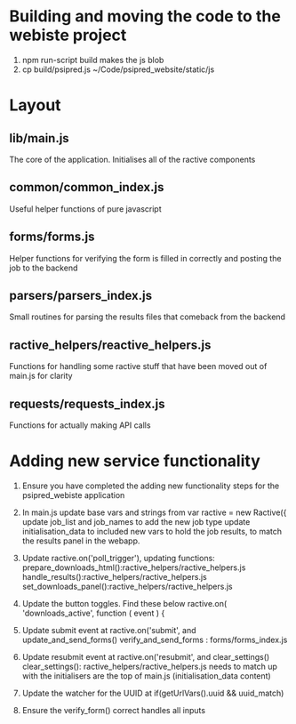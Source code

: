 # Building and moving the code to the webiste project

1. npm run-script build
makes the js blob
2. cp build/psipred.js ~/Code/psipred_website/static/js

# Layout

## lib/main.js
The core of the application. Initialises all of the ractive components

## common/common_index.js
Useful helper functions of pure javascript

## forms/forms.js
Helper functions for verifying the form is filled in correctly and
posting the job to the backend

## parsers/parsers_index.js
Small routines for parsing the results files that comeback from the backend

## ractive_helpers/reactive_helpers.js
Functions for handling some ractive stuff that have been moved out of main.js
for clarity

## requests/requests_index.js
Functions for actually making API calls

# Adding new service functionality

1. Ensure you have completed the adding new functionality steps for the psipred_webiste application

2. In main.js update base vars and strings from var ractive = new Ractive({
      update job_list and job_names to add the new job type
      update initialisation_data to included new vars to hold the job results, to match the
      results panel in the webapp.

3. Update ractive.on('poll_trigger'), updating functions:
      prepare_downloads_html():ractive_helpers/ractive_helpers.js
      handle_results():ractive_helpers/ractive_helpers.js
      set_downloads_panel():ractive_helpers/ractive_helpers.js

4. Update the button toggles. Find these below ractive.on( 'downloads_active', function ( event ) {

5. Update submit event at ractive.on('submit', and update_and_send_forms()
      verify_and_send_forms : forms/forms_index.js

6. Update resubmit event at ractive.on('resubmit', and clear_settings()
      clear_settings(): ractive_helpers/ractive_helpers.js
      needs to match up with the initialisers are the top of main.js (initialisation_data content)

7. Update the watcher for the UUID at if(getUrlVars().uuid && uuid_match)

8. Ensure the verify_form() correct handles all inputs

